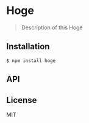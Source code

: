 # Hoge

> Description of this Hoge

## Installation

```
$ npm install hoge
```

## API

## License

MIT
